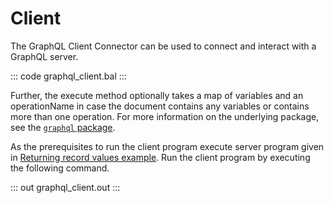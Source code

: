 # Client

The GraphQL Client Connector can be used to connect and interact with a GraphQL server.

::: code graphql_client.bal :::

Further, the execute method optionally takes a map of variables and an operationName in case the document contains any variables or contains more than one operation. For more information on the underlying package, see the [`graphql` package](https://lib.ballerina.io/ballerina/graphql/latest/).

As the prerequisites to run the client program execute server program given in [Returning record values example](https://ballerina.io/learn/by-example/graphql-returning-record-values).
Run the client program by executing the following command. 

::: out graphql_client.out :::